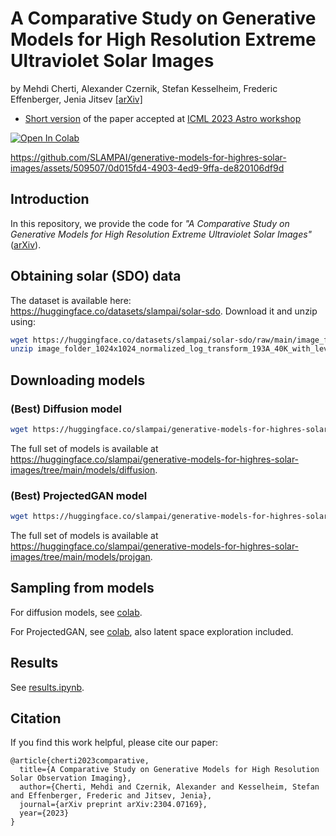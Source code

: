 # A Comparative Study on Generative Models for High Resolution Extreme Ultraviolet Solar Images
by Mehdi Cherti, Alexander Czernik, Stefan Kesselheim, Frederic Effenberger, Jenia Jitsev  [\[arXiv\]](https://arxiv.org/abs/2304.07169)

- [Short version](https://ml4astro.github.io/icml2023/assets/24.pdf) of the paper accepted at [ICML 2023 Astro workshop](https://ml4astro.github.io/icml2023/#accepted-contributions)
  
[![Open In Colab][colab-badge]][colab-notebook]

[colab-notebook]: <https://colab.research.google.com/drive/1D-wB8OhHyb9Ag6bjGhVuDw5RTBK7ZKhb?usp=sharing>
[colab-badge]: <https://colab.research.google.com/assets/colab-badge.svg>

https://github.com/SLAMPAI/generative-models-for-highres-solar-images/assets/509507/0d015fd4-4903-4ed9-9ffa-de820106df9d

## Introduction

In this repository, we provide the code for *"A Comparative Study on Generative Models for High Resolution Extreme Ultraviolet Solar Images"* ([arXiv](https://arxiv.org/abs/2304.07169)).

## Obtaining solar (SDO) data

The dataset is available here: <https://huggingface.co/datasets/slampai/solar-sdo>.
Download it and unzip using:

```bash
wget https://huggingface.co/datasets/slampai/solar-sdo/raw/main/image_folder_1024x1024_normalized_log_transform_193A_40K_with_lev1.5_corrections.zip
unzip image_folder_1024x1024_normalized_log_transform_193A_40K_with_lev1.5_corrections.zip
```

## Downloading models

### (Best) Diffusion model

```bash
wget https://huggingface.co/slampai/generative-models-for-highres-solar-images/resolve/main/diffusion/diffusion_1000t_lr0.0001_128ch_2bpr_horiz_flip/ema_0.9999_058000.pt --output-document=ema_0.9999_058000.pt
```

The full set of models is available at <https://huggingface.co/slampai/generative-models-for-highres-solar-images/tree/main/models/diffusion>.

### (Best) ProjectedGAN model

```bash
wget https://huggingface.co/slampai/generative-models-for-highres-solar-images/resolve/main/models/projgan/00017-stylegan2-proj_baseline/network-snapshot.pkl --output-document=projgan_best.pkl
```
The full set of models is available at <https://huggingface.co/slampai/generative-models-for-highres-solar-images/tree/main/models/projgan>.

## Sampling from models

For diffusion models, see [colab](https://colab.research.google.com/drive/1ETQ48vxhBFcTu4s-j6FAjCVe14rPg02h?usp=sharing).

For ProjectedGAN, see [colab](https://colab.research.google.com/drive/1D-wB8OhHyb9Ag6bjGhVuDw5RTBK7ZKhb?usp=sharing), also
latent space exploration included.

## Results

See [results.ipynb](results.ipynb).

## Citation

If you find this work helpful, please cite our paper:
```
@article{cherti2023comparative,
  title={A Comparative Study on Generative Models for High Resolution Solar Observation Imaging},
  author={Cherti, Mehdi and Czernik, Alexander and Kesselheim, Stefan and Effenberger, Frederic and Jitsev, Jenia},
  journal={arXiv preprint arXiv:2304.07169},
  year={2023}
}
```
